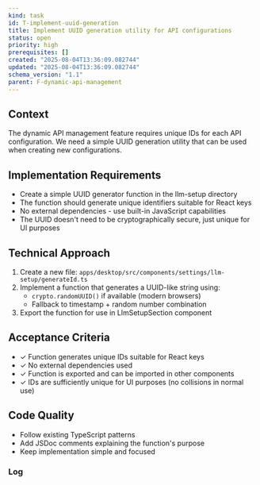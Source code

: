 ```yaml
---
kind: task
id: T-implement-uuid-generation
title: Implement UUID generation utility for API configurations
status: open
priority: high
prerequisites: []
created: "2025-08-04T13:36:09.082744"
updated: "2025-08-04T13:36:09.082744"
schema_version: "1.1"
parent: F-dynamic-api-management
---
```


## Context

The dynamic API management feature requires unique IDs for each API configuration. We need a simple UUID generation utility that can be used when creating new configurations.

## Implementation Requirements

- Create a simple UUID generator function in the llm-setup directory
- The function should generate unique identifiers suitable for React keys
- No external dependencies - use built-in JavaScript capabilities
- The UUID doesn't need to be cryptographically secure, just unique for UI purposes

## Technical Approach

1. Create a new file: `apps/desktop/src/components/settings/llm-setup/generateId.ts`
2. Implement a function that generates a UUID-like string using:
   - `crypto.randomUUID()` if available (modern browsers)
   - Fallback to timestamp + random number combination
3. Export the function for use in LlmSetupSection component

## Acceptance Criteria

- ✓ Function generates unique IDs suitable for React keys
- ✓ No external dependencies used
- ✓ Function is exported and can be imported in other components
- ✓ IDs are sufficiently unique for UI purposes (no collisions in normal use)

## Code Quality

- Follow existing TypeScript patterns
- Add JSDoc comments explaining the function's purpose
- Keep implementation simple and focused

### Log
